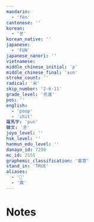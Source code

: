 ```yaml
---
mandarin:
  - 'fèn'
cantonese: ''
korean:
  - '분'
korean_native: ''
japanese:
  - 'FUN'
japanese_nanori: ''
vietnamese:
middle_chinese_initial: 'p'
middle_chinese_final: 'ɨun'
stroke_count: ''
radical: '米'
skip_number: '2-6-11'
grade_level: '先進'
pos: ''
english:
  - 'poop'
  - 'shit'
羅馬字: 'pun'
韓文: '푼'
joyo_level: ''
hsk_level: ''
hanmun_edu_level: ''
danayo_id: 7290
mc_id: 2555
graphemic_classification: '會意'
stand_in: 'TRUE'
aliases:
  - '𥻔'
  - '粪'
---
```


# Notes
